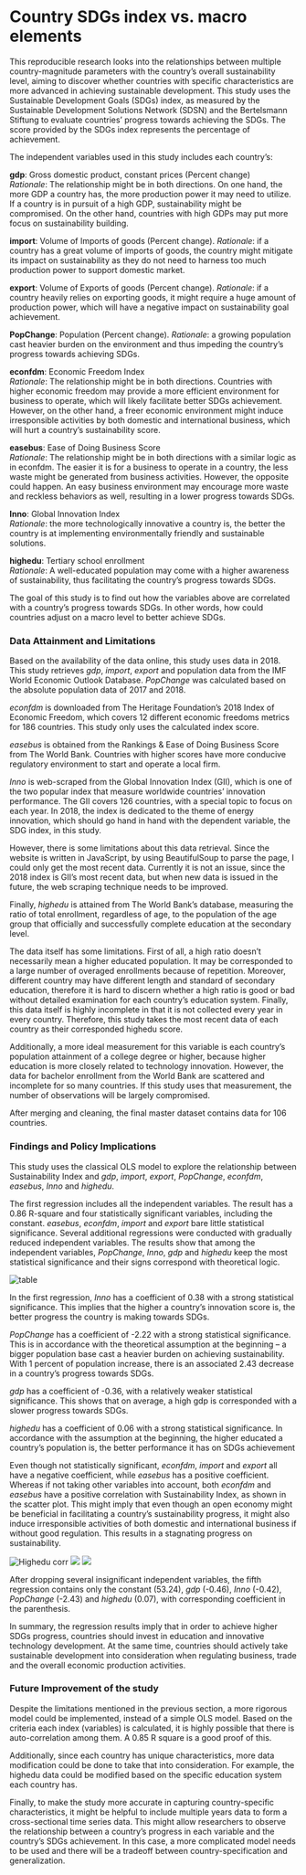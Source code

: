 # Country SDGs index vs. macro elements

This reproducible research looks into the relationships between multiple country-magnitude parameters with the country’s overall sustainability level, aiming to discover whether countries with specific characteristics are more advanced in achieving sustainable development. This study uses the Sustainable Development Goals (SDGs) index, as measured by the Sustainable Development Solutions Network (SDSN) and the Bertelsmann Stiftung to evaluate countries’ progress towards achieving the SDGs. The score provided by the SDGs index represents the percentage of achievement.

The independent variables used in this study includes each country’s: 

**gdp**: Gross domestic product, constant prices (Percent change)  
*Rationale*: The relationship might be in both directions. On one hand, the more GDP a country has, the more production power it may need to utilize. If a country is in pursuit of a high GDP, sustainability might be compromised. On the other hand, countries with high GDPs may put more focus on sustainability building. 

**import**: Volume of Imports of goods (Percent change). 
*Rationale*: if a country has a great volume of imports of goods, the country might mitigate its impact on sustainability as they do not need to harness too much production power to support domestic market.

**export**: Volume of Exports of goods (Percent change). 
*Rationale*: if a country heavily relies on exporting goods, it might require a huge amount of production power, which will have a negative impact on sustainability goal achievement.

**PopChange**: Population (Percent change). 
*Rationale*: a growing population cast heavier burden on the environment and thus impeding the country’s progress towards achieving SDGs.

**econfdm**: Economic Freedom Index  
*Rationale*: The relationship might be in both directions. Countries with higher economic freedom may provide a more efficient environment for business to operate, which will likely facilitate better SDGs achievement. However, on the other hand, a freer economic environment might induce irresponsible activities by both domestic and international business, which will hurt a country’s sustainability score.

**easebus**: Ease of Doing Business Score  
*Rationale*: The relationship might be in both directions with a similar logic as in econfdm. The easier it is for a business to operate in a country, the less waste might be generated from business activities. However, the opposite could happen. An easy business environment may encourage more waste and reckless behaviors as well, resulting in a lower progress towards SDGs. 

**Inno**: Global Innovation Index   
*Rationale*: the more technologically innovative a country is, the better the country is at implementing environmentally friendly and sustainable solutions.

**highedu**: Tertiary school enrollment  
*Rationale*: A well-educated population may come with a higher awareness of sustainability, thus facilitating the country’s progress towards SDGs.

The goal of this study is to find out how the variables above are correlated with a country’s progress towards SDGs. In other words, how could countries adjust on a macro level to better achieve SDGs.


### Data Attainment and Limitations

Based on the availability of the data online, this study uses data in 2018. This study retrieves *gdp*, *import*, *export* and population data from the IMF World Economic Outlook Database. *PopChange* was calculated based on the absolute population data of 2017 and 2018. 

*econfdm* is downloaded from The Heritage Foundation’s 2018 Index of Economic Freedom, which covers 12 different economic freedoms metrics for 186 countries. This study only uses the calculated index score.

*easebus* is obtained from the Rankings & Ease of Doing Business Score from The World Bank. Countries with higher scores have more conducive regulatory environment to start and operate a local firm.

*Inno* is web-scraped from the Global Innovation Index (GII), which is one of the two popular index that measure worldwide countries’ innovation performance. The GII covers 126 countries, with a special topic to focus on each year. In 2018, the index is dedicated to the theme of energy innovation, which should go hand in hand with the dependent variable, the SDG index, in this study. 

However, there is some limitations about this data retrieval. Since the website is written in JavaScript, by using BeautifulSoup to parse the page, I could only get the most recent data. Currently it is not an issue, since the 2018 index is GII’s most recent data, but when new data is issued in the future, the web scraping technique needs to be improved.

Finally, *highedu* is attained from The World Bank’s database, measuring the ratio of total enrollment, regardless of age, to the population of the age group that officially and successfully complete education at the secondary level. 

The data itself has some limitations. First of all, a high ratio doesn’t necessarily mean a higher educated population. It may be corresponded to a large number of overaged enrollments because of repetition. Moreover, different country may have different length and standard of secondary education, therefore it is hard to discern whether a high ratio is good or bad without detailed examination for each country’s education system. Finally, this data itself is highly incomplete in that it is not collected every year in every country. Therefore, this study takes the most recent data of each country as their corresponded highedu score. 

Additionally, a more ideal measurement for this variable is each country’s population attainment of a college degree or higher, because higher education is more closely related to technology innovation. However, the data for bachelor enrollment from the World Bank are scattered and incomplete for so many countries. If this study uses that measurement, the number of observations will be largely compromised.

After merging and cleaning, the final master dataset contains data for 106 countries.


### Findings and Policy Implications

This study uses the classical OLS model to explore the relationship between Sustainability Index and *gdp*, *import*, *export*, *PopChange*, *econfdm*, *easebus*, *Inno* and *highedu*. 

The first regression includes all the independent variables. The result has a 0.86 R-square and four statistically significant variables, including the constant. *easebus*, *econfdm*, *import* and *export* bare little statistical significance. Several additional regressions were conducted with gradually reduced independent variables. The results show that among the independent variables, *PopChange*, *Inno*, *gdp* and *highedu* keep the most statistical significance and their signs correspond with theoretical logic.

![table](Multireg_Table.png)

In the first regression, *Inno* has a coefficient of 0.38 with a strong statistical significance. This implies that the higher a country’s innovation score is, the better progress the country is making towards SDGs.  

*PopChange* has a coefficient of -2.22 with a strong statistical significance. This is in accordance with the theoretical assumption at the beginning – a bigger population base cast a heavier burden on achieving sustainability. With 1 percent of population increase, there is an associated 2.43 decrease in a country’s progress towards SDGs.

*gdp* has a coefficient of -0.36, with a relatively weaker statistical significance. This shows that on average, a high gdp is corresponded with a slower progress towards SDGs. 

*highedu* has a coefficient of 0.06 with a strong statistical significance. In accordance with the assumption at the beginning, the higher educated a country’s population is, the better performance it has on SDGs achievement

Even though not statistically significant, *econfdm*, *import* and *export* all have a negative coefficient, while *easebus* has a positive coefficient. Whereas if not taking other variables into account, both *econfdm* and *easebus* have a positive correlation with Sustainability Index, as shown in the scatter plot. This might imply that even though an open economy might be beneficial in facilitating a country’s sustainability progress, it might also induce irresponsible activities of both domestic and international business if without good regulation. This results in a stagnating progress on sustainability.

![Highedu corr](InnoHighEdu_Scatter.png)
![](InsigVars_Scatter.png)
![](GdpPop_Scatter.png)

After dropping several insignificant independent variables, the fifth regression contains only the constant (53.24), *gdp* (-0.46), *Inno* (-0.42), *PopChange* (-2.43) and *highedu* (0.07), with corresponding coefficient in the parenthesis.

In summary, the regression results imply that in order to achieve higher SDGs progress, countries should invest in education and innovative technology development. At the same time, countries should actively take sustainable development into consideration when regulating business, trade and the overall economic production activities. 


### Future Improvement of the study

Despite the limitations mentioned in the previous section, a more rigorous model could be implemented, instead of a simple OLS model. Based on the criteria each index (variables) is calculated, it is highly possible that there is auto-correlation among them. A 0.85 R square is a good proof of this. 

Additionally, since each country has unique characteristics, more data modification could be done to take that into consideration. For example, the highedu data could be modified based on the specific education system each country has. 

Finally, to make the study more accurate in capturing country-specific characteristics, it might be helpful to include multiple years data to form a cross-sectional time series data. This might allow researchers to observe the relationship between a country’s progress in each variable and the country’s SDGs achievement. In this case, a more complicated model needs to be used and there will be a tradeoff between country-specification and generalization.
